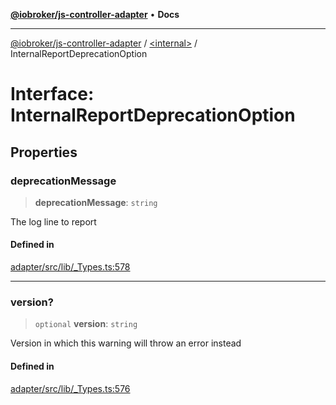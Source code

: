 [**@iobroker/js-controller-adapter**](../../README.md) • **Docs**

***

[@iobroker/js-controller-adapter](../../globals.md) / [\<internal\>](../README.md) / InternalReportDeprecationOption

# Interface: InternalReportDeprecationOption

## Properties

### deprecationMessage

> **deprecationMessage**: `string`

The log line to report

#### Defined in

[adapter/src/lib/\_Types.ts:578](https://github.com/ioBroker/ioBroker.js-controller/blob/5cf8c0f8f818a3bd00a8d0bf4c2516676b695603/packages/adapter/src/lib/_Types.ts#L578)

***

### version?

> `optional` **version**: `string`

Version in which this warning will throw an error instead

#### Defined in

[adapter/src/lib/\_Types.ts:576](https://github.com/ioBroker/ioBroker.js-controller/blob/5cf8c0f8f818a3bd00a8d0bf4c2516676b695603/packages/adapter/src/lib/_Types.ts#L576)
